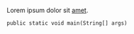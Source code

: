 Lorem ipsum dolor sit [amet](https://www.google.com).
```
public static void main(String[] args)
```